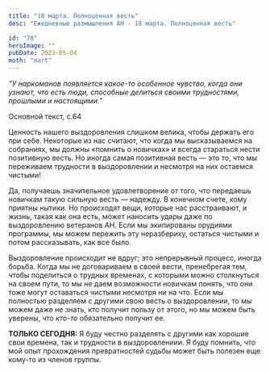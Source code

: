 ```yaml
---
title: "18 марта. Полноценная весть"
desc: "Ежедневные размышления АН - 18 марта. Полноценная весть"

id: "78"
heroImage: ""
pubDate: 2023-05-04
moth: "mart"
---
```


_“У наркоманов появляется какое-то особенное чувство, когда они узнают, что
есть люди, способные делиться своими трудностями, прошлыми и настоящими.”_

Основной текст, с.64

Ценность нашего выздоровления слишком велика, чтобы держать его при себе.
Некоторые из нас считают, что когда мы высказываемся на собраниях, мы должны
«помнить о новичках» и всегда стараться нести позитивную весть. Но иногда
самая позитивная весть — это то, что мы переживаем трудности в выздоровлении и
несмотря на них остаемся чистыми!

Да, получаешь значительное удовлетворение от того, что передаешь новичкам
такую сильную весть — надежду. В конечном счете, кому приятны нытики. Но
происходят вещи, которые нас расстраивают, и жизнь, такая как она есть, может
наносить удары даже по выздоровлению ветеранов АН. Если мы экипированы
орудиями программы, мы можем пережить эту неразбериху, остаться чистыми и
потом рассказывать, как все было.

Выздоровление происходит не вдруг; это непрерывный процесс, иногда борьба.
Когда мы не договариваем в своей вести, пренебрегая тем, чтобы поделиться о
трудных временах, с которыми можно столкнуться на своем пути, то мы не даем
возможности новичкам понять, что они тоже могут оставаться чистыми несмотря ни
на что. Если мы полностью разделяем с другими свою весть о выздоровлении, то
мы можем даже не знать, кто получит пользу от этого, но мы можем быть уверены,
что _кто-то_ обязательно получит ее.

**ТОЛЬКО СЕГОДНЯ:** Я буду честно разделять с другими как хорошие свои
времена, так и трудности в выздоровлениии. Я буду помнить, что мой опыт
прохождения превратностей судьбы может быть полезен еще кому-то из членов
группы.

